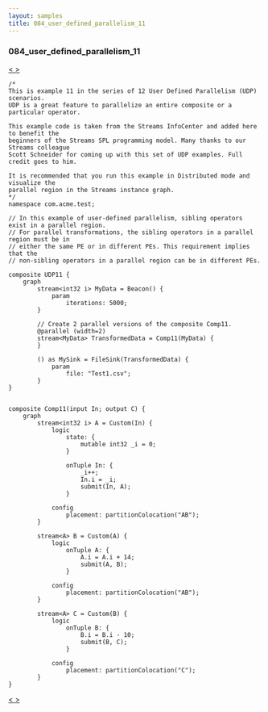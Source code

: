 ```yaml
---
layout: samples
title: 084_user_defined_parallelism_11
---
```


### 084_user_defined_parallelism_11

<div class="sampleNav"><a class="button" href="/streamsx.documentation/samples/spl-for-beginner/083_user_defined_parallelism_10_com_acme_test_UDP10_spl/"> < </a><a class="button" href="/streamsx.documentation/samples/spl-for-beginner/085_user_defined_parallelism_12_com_acme_test_UDP12_spl/"> > </a>
</div>

~~~~~~
/*
This is example 11 in the series of 12 User Defined Parallelism (UDP) scenarios.
UDP is a great feature to parallelize an entire composite or a particular operator.

This example code is taken from the Streams InfoCenter and added here to benefit the
beginners of the Streams SPL programming model. Many thanks to our Streams colleague
Scott Schneider for coming up with this set of UDP examples. Full credit goes to him.

It is recommended that you run this example in Distributed mode and visualize the
parallel region in the Streams instance graph.
*/
namespace com.acme.test;

// In this example of user-defined parallelism, sibling operators exist in a parallel region.
// For parallel transformations, the sibling operators in a parallel region must be in
// either the same PE or in different PEs. This requirement implies that the
// non-sibling operators in a parallel region can be in different PEs.

composite UDP11 {
	graph
		stream<int32 i> MyData = Beacon() {
			param
				iterations: 5000; 
		}

		// Create 2 parallel versions of the composite Comp11.
		@parallel (width=2)
		stream<MyData> TransformedData = Comp11(MyData) {
		}	
		
		() as MySink = FileSink(TransformedData) {
			param
				file: "Test1.csv";
		}					
}


composite Comp11(input In; output C) {
	graph
		stream<int32 i> A = Custom(In) {
			logic
				state: {
					mutable int32 _i = 0;
				}
				
				onTuple In: {
					_i++;
					In.i = _i;
					submit(In, A);
				}
				
			config
				placement: partitionColocation("AB");		
		}
		
		stream<A> B = Custom(A) {
			logic
				onTuple A: {
					A.i = A.i + 14;
					submit(A, B);
				}

			config
				placement: partitionColocation("AB");				
		}
		
		stream<A> C = Custom(B) {
			logic
				onTuple B: {
					B.i = B.i - 10;
					submit(B, C);
				}

			config
				placement: partitionColocation("C");				
		}		
}

~~~~~~

<div class="sampleNav"><a class="button" href="/streamsx.documentation/samples/spl-for-beginner/083_user_defined_parallelism_10_com_acme_test_UDP10_spl/"> < </a><a class="button" href="/streamsx.documentation/samples/spl-for-beginner/085_user_defined_parallelism_12_com_acme_test_UDP12_spl/"> > </a>
</div>

